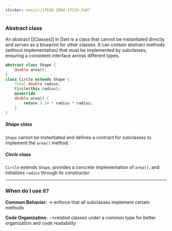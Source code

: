 ```yaml
---
sticker: emoji//1f636-200d-1f32b-fe0f
---
```

### Abstract class
An abstract [[Classes]] in Dart is a class that cannot be instantiated directly and serves as a blueprint for other classes. It can contain abstract methods (without implementation) that must be implemented by subclasses, ensuring a consistent interface across different types.

```Shape.dart
abstract class Shape { 
	double area(); 
} 
class Circle extends Shape { 
	final double radius; 
	Circle(this.radius); 
	@override 
	double area() { 
		return 3.14 * radius * radius; 
	} 
}
```
##### Shape class
`Shape` cannot be instantiated and defines a contract for subclasses to implement the `area()` method.
##### Circle class
`Circle` extends `Shape`, provides a concrete implementation of `area()`, and initializes `radius` through its constructor.

---

### When do I use it?
**Common Behavior:** → enforce that all subclasses implement certain methods

**Code Organization:** -→related classes under a common type for better organization and code readability
